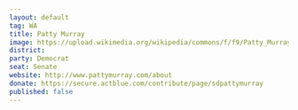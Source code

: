 ```yaml
---
layout: default
tag: WA
title: Patty Murray
image: https://upload.wikimedia.org/wikipedia/commons/f/f9/Patty_Murray_113th_Congress.jpg
district: 
party: Democrat
seat: Senate
website: http://www.pattymurray.com/about
donate: https://secure.actblue.com/contribute/page/sdpattymurray
published: false
---
```

